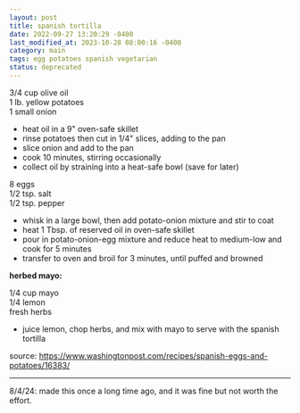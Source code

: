 ```yaml
---
layout: post
title: spanish tortilla
date: 2022-09-27 13:20:29 -0400
last_modified_at: 2023-10-28 08:00:16 -0400
category: main
tags: egg potatoes spanish vegetarian
status: deprecated
---
```


3/4 cup olive oil  
1 lb. yellow potatoes  
1 small onion  
* heat oil in a 9" oven-safe skillet
* rinse potatoes then cut in 1/4" slices, adding to the pan
* slice onion and add to the pan
* cook 10 minutes, stirring occasionally
* collect oil by straining into a heat-safe bowl (save for later)

8 eggs  
1/2 tsp. salt  
1/2 tsp. pepper  
* whisk in a large bowl, then add potato-onion mixture and stir to coat
* heat 1 Tbsp. of reserved oil in oven-safe skillet
* pour in potato-onion-egg mixture and reduce heat to medium-low and cook for 5 minutes
* transfer to oven and broil for 3 minutes, until puffed and browned


**herbed mayo:**

1/4 cup mayo  
1/4 lemon  
fresh herbs  
* juice lemon, chop herbs, and mix with mayo to serve with the spanish tortilla

source: <https://www.washingtonpost.com/recipes/spanish-eggs-and-potatoes/16383/>

---

8/4/24: made this once a long time ago, and it was fine but not worth the effort.
